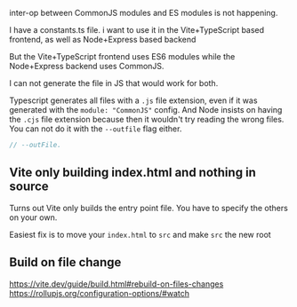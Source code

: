 inter-op between CommonJS modules and ES modules is not happening.

I have a constants.ts file. i want to use it in the Vite+TypeScript based frontend, as well as Node+Express based backend

But the Vite+TypeScript frontend uses ES6 modules while the Node+Express backend uses CommonJS.

I can not generate the file in JS that would work for both.

Typescript generates all files with a `.js` file extension, even if it was generated with the `module: "CommonJS"` config. And Node insists on having the `.cjs` file extension because then it wouldn't try reading the wrong files. You can not do it with the `--outfile` flag either.

```js
// --outFile.
```

## Vite only building index.html and nothing in source
Turns out Vite only builds the entry point file. You have to specify the others on your own.

Easiest fix is to move your `index.html` to `src` and make `src` the new root

## Build on file change
https://vite.dev/guide/build.html#rebuild-on-files-changes
https://rollupjs.org/configuration-options/#watch